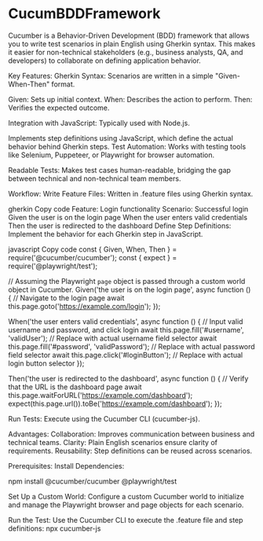 # CucumBDDFramework
Cucumber is a Behavior-Driven Development (BDD) framework that allows you to write test scenarios in plain English using Gherkin syntax. This makes it easier for non-technical stakeholders (e.g., business analysts, QA, and developers) to collaborate on defining application behavior.

Key Features:
Gherkin Syntax: Scenarios are written in a simple "Given-When-Then" format.

Given: Sets up initial context.
When: Describes the action to perform.
Then: Verifies the expected outcome.

Integration with JavaScript:
Typically used with Node.js.

Implements step definitions using JavaScript, which define the actual behavior behind Gherkin steps.
Test Automation: Works with testing tools like Selenium, Puppeteer, or Playwright for browser automation.

Readable Tests: Makes test cases human-readable, bridging the gap between technical and non-technical team members.

Workflow:
Write Feature Files: Written in .feature files using Gherkin syntax.

gherkin
Copy code
Feature: Login functionality
  Scenario: Successful login
    Given the user is on the login page
    When the user enters valid credentials
    Then the user is redirected to the dashboard
Define Step Definitions: Implement the behavior for each Gherkin step in JavaScript.

javascript
Copy code
const { Given, When, Then } = require('@cucumber/cucumber');
const { expect } = require('@playwright/test');

// Assuming the Playwright `page` object is passed through a custom world object in Cucumber.
Given('the user is on the login page', async function () {
  // Navigate to the login page
  await this.page.goto('https://example.com/login');
});

When('the user enters valid credentials', async function () {
  // Input valid username and password, and click login
  await this.page.fill('#username', 'validUser'); // Replace with actual username field selector
  await this.page.fill('#password', 'validPassword'); // Replace with actual password field selector
  await this.page.click('#loginButton'); // Replace with actual login button selector
});

Then('the user is redirected to the dashboard', async function () {
  // Verify that the URL is the dashboard page
  await this.page.waitForURL('https://example.com/dashboard');
  expect(this.page.url()).toBe('https://example.com/dashboard');
});

Run Tests: Execute using the Cucumber CLI (cucumber-js).

Advantages:
Collaboration: Improves communication between business and technical teams.
Clarity: Plain English scenarios ensure clarity of requirements.
Reusability: Step definitions can be reused across scenarios.


Prerequisites:
Install Dependencies:

npm install @cucumber/cucumber @playwright/test

Set Up a Custom World: Configure a custom Cucumber world to initialize and manage the Playwright browser and page objects for each scenario.

Run the Test: Use the Cucumber CLI to execute the .feature file and step definitions:
npx cucumber-js